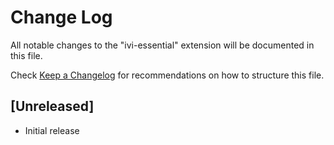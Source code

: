 # Change Log

All notable changes to the "ivi-essential" extension will be documented in this file.

Check [Keep a Changelog](http://keepachangelog.com/) for recommendations on how to structure this file.

## [Unreleased]

- Initial release
